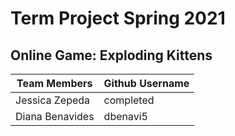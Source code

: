 # Term Project Spring 2021

## Online Game: Exploding Kittens

| Team Members                 |  Github Username |
| ---------------------------- | ---------------- |
| Jessica Zepeda               | completed        |
| Diana Benavides              | dbenavi5         |

